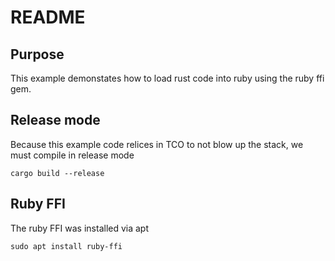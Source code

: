# README

## Purpose

This example demonstates how to load rust code into ruby using the ruby ffi gem.

## Release mode

Because this example code relices in TCO to not blow up the stack, we must compile in release mode
```
cargo build --release
```

## Ruby FFI

The ruby FFI was installed via apt
```
sudo apt install ruby-ffi
```
